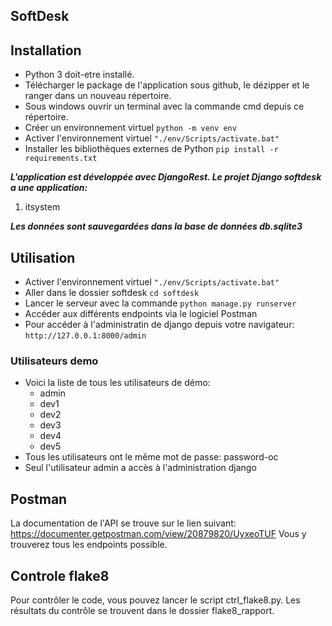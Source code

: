 ## SoftDesk

## Installation
* Python 3 doit-etre installé.
* Télécharger le package de l'application sous github, le dézipper et le ranger dans un nouveau répertoire.
* Sous windows ouvrir un terminal avec la commande cmd depuis ce répertoire.
* Créer un environnement virtuel `python -m venv env`
* Activer l'environnement virtuel `"./env/Scripts/activate.bat"`
* Installer les bibliothèques externes de Python `pip install -r requirements.txt`

_**L'application est développée avec DjangoRest. Le projet Django softdesk a une application:**_
1. itsystem

_**Les données sont sauvegardées dans la base de données db.sqlite3**_

## Utilisation
* Activer l'environnement virtuel `"./env/Scripts/activate.bat"`
* Aller dans le dossier softdesk `cd softdesk`
* Lancer le serveur avec la commande `python manage.py runserver`
* Accéder aux différents endpoints via le logiciel Postman
* Pour accéder à l'administratin de django depuis votre navigateur: `http://127.0.0.1:8000/admin`

### Utilisateurs demo
* Voici la liste de tous les utilisateurs de démo:
    * admin
    * dev1
    * dev2
    * dev3
    * dev4
    * dev5
* Tous les utilisateurs ont le même mot de passe: password-oc
* Seul l'utilisateur admin a accès à l'administration django

## Postman
La documentation de l'API se trouve sur le lien suivant:
https://documenter.getpostman.com/view/20879820/UyxeoTUF
Vous y trouverez tous les endpoints possible.

## Controle flake8
Pour contrôler le code, vous pouvez lancer le script ctrl_flake8.py. Les résultats du contrôle se trouvent dans le dossier flake8_rapport.